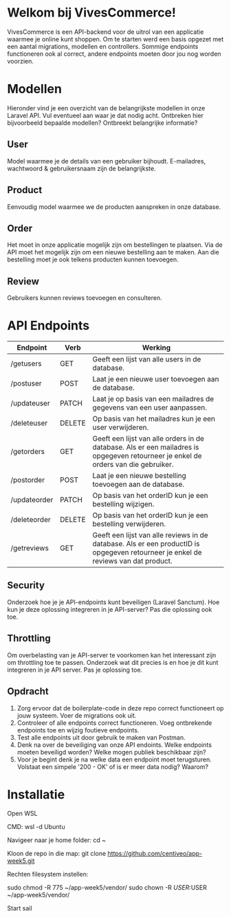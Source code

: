 # Welkom bij VivesCommerce!

VivesCommerce is een API-backend voor de uitrol van een applicatie waarmee je online kunt shoppen. Om te starten werd een basis opgezet met een aantal migrations, modellen en controllers. Sommige endpoints functioneren ook al correct, andere endpoints moeten door jou nog worden voorzien.

# Modellen

Hieronder vind je een overzicht van de belangrijkste modellen in onze Laravel API. Vul eventueel aan waar je dat nodig acht. Ontbreken hier bijvoorbeeld bepaalde modellen? Ontbreekt belangrijke informatie?

## User

Model waarmee je de details van een gebruiker bijhoudt. E-mailadres, wachtwoord & gebruikersnaam zijn de belangrijkste.

## Product

Eenvoudig model waarmee we de producten aanspreken in onze database.

## Order

Het moet in onze applicatie mogelijk zijn om bestellingen te plaatsen. Via de API moet het mogelijk zijn om een nieuwe bestelling aan te maken. Aan die bestelling moet je ook telkens producten kunnen toevoegen.

## Review

Gebruikers kunnen reviews toevoegen en consulteren.

# API Endpoints

| Endpoint     | Verb   | Werking                                                                                                                            |
| ------------ | ------ | ---------------------------------------------------------------------------------------------------------------------------------- |
| /getusers    | GET    | Geeft een lijst van alle users in de database.                                                                                     |
| /postuser    | POST   | Laat je een nieuwe user toevoegen aan de database.                                                                                 |
| /updateuser  | PATCH  | Laat je op basis van een mailadres de gegevens van een user aanpassen.                                                             |
| /deleteuser  | DELETE | Op basis van het mailadres kun je een user verwijderen.                                                                            |
| /getorders   | GET    | Geeft een lijst van alle orders in de database. Als er een mailadres is opgegeven retourneer je enkel de orders van die gebruiker. |
| /postorder   | POST   | Laat je een nieuwe bestelling toevoegen aan de database.                                                                           |
| /updateorder | PATCH  | Op basis van het orderID kun je een bestelling wijzigen.                                                                           |
| /deleteorder | DELETE | Op basis van het orderID kun je een bestelling verwijderen.                                                                        |
| /getreviews  | GET    | Geeft een lijst van alle reviews in de database. Als er een productID is opgegeven retourneer je enkel de reviews van dat product. |

## Security

Onderzoek hoe je je API-endpoints kunt beveiligen (Laravel Sanctum). Hoe kun je deze oplossing integreren in je API-server? Pas die oplossing ook toe.

## Throttling

Om overbelasting van je API-server te voorkomen kan het interessant zijn om throttling toe te passen. Onderzoek wat dit precies is en hoe je dit kunt integreren in je API server. Pas je oplossing toe.

## Opdracht

1. Zorg ervoor dat de boilerplate-code in deze repo correct functioneert op jouw systeem. Voer de migrations ook uit.
2. Controleer of alle endpoints correct functioneren. Voeg ontbrekende endpoints toe en wijzig foutieve endpoints.
3. Test alle endpoints uit door gebruik te maken van Postman.
4. Denk na over de beveiliging van onze API endoints. Welke endpoints moeten beveiligd worden? Welke mogen publiek beschikbaar zijn?
5. Voor je begint denk je na welke data een endpoint moet terugsturen. Volstaat een simpele '200 - OK' of is er meer data nodig? Waarom?

# Installatie

Open WSL

CMD: wsl -d Ubuntu

Navigeer naar je home folder: cd ~

Kloon de repo in die map: git clone https://github.com/centiveo/app-week5.git

Rechten filesystem instellen:

sudo chmod -R 775  ~/app-week5/vendor/
sudo chown -R $USER:$USER ~/app-week5/vendor/

Start sail
